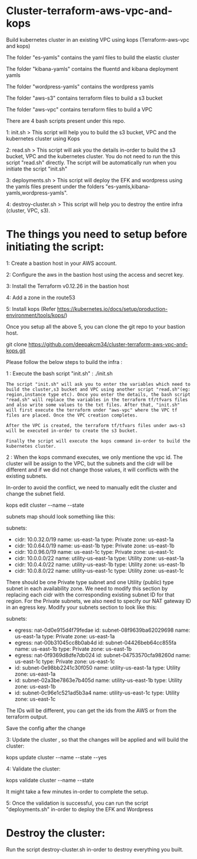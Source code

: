 # Cluster-terraform-aws-vpc-and-kops

Build kubernetes cluster in an existing VPC using kops (Terraform-aws-vpc and kops)


The folder "es-yamls" contains the yaml files to build the elastic cluster

The folder "kibana-yamls" contains the fluentd and kibana deployment yamls

The folder "wordpress-yamls" contains the wordpress yamls

The folder "aws-s3" contains terraform files to build a s3 bucket

The folder "aws-vpc" contains terraform files to build a VPC

There are 4 bash scripts present under this repo.

1: init.sh > This script will help you to build the s3 bucket, VPC and the kubernetes cluster using Kops

2: read.sh > This script will ask you the details in-order to build the s3 bucket, VPC and the kubernetes cluster. You do not need to run the this script "read.sh" directly. The script will be automatically run when you initiate the script "init.sh"

3: deployments.sh > This script will deploy the EFK and wordpress using the yamls files present under the folders "es-yamls,kibana-yamls,wordpress-yamls".

4: destroy-cluster.sh > This script will help you to destroy the entire infra (cluster, VPC, s3).


# The things you need to setup before initiating the script:


1: Create a bastion host in your AWS account.

2: Configure the aws in the bastion host using the access and secret key.

3: Install the Terraform v0.12.26 in the bastion host

4: Add a zone in the route53

5: Install kops (Refer https://kubernetes.io/docs/setup/production-environment/tools/kops/)

Once you setup all the above 5, you can clone the git repo to your bastion host.

git clone https://github.com/deepakcm34/cluster-terraform-aws-vpc-and-kops.git

Please follow the below steps to build the infra :

1 : Execute the bash script "init.sh" : ./init.sh

    The script "init.sh" will ask you to enter the variables which need to build the cluster,s3 bucket and VPC using another script "read.sh"(eg: region,instance type etc). Once you enter the details, the bash script "read.sh" will replace the variables in the terraform tf/tfvars files and also write some values to the txt files. After that, "init.sh" will first execute the terraform under "aws-vpc" where the VPC tf files are placed. Once the VPC creation completes.
   
    After the VPC is created, the terraform tf/tfvars files under aws-s3 will be executed in-order to create the s3 bucket.
   
    Finally the script will execute the kops command in-order to build the kubernetes cluster.
   
2 : When the kops command executes, we only mentione the vpc id. The cluster will be assign to the VPC, but the subnets and the cidr will be different and if we did not change those values, it will conflicts with the existing subnets.

 In-order to avoid the conflict, we need to manually edit the cluster and change the subnet field.
 
 kops edit cluster --name <clustername> --state <s3 bucket state store>
 
 subnets map should look something like this:
 
   subnets:
  - cidr: 10.0.32.0/19
    name: us-east-1a
    type: Private
    zone: us-east-1a
  - cidr: 10.0.64.0/19
    name: us-east-1b
    type: Private
    zone: us-east-1b
  - cidr: 10.0.96.0/19
    name: us-east-1c
    type: Private
    zone: us-east-1c
  - cidr: 10.0.0.0/22
    name: utility-us-east-1a
    type: Utility
    zone: us-east-1a
  - cidr: 10.0.4.0/22
    name: utility-us-east-1b
    type: Utility
    zone: us-east-1b
  - cidr: 10.0.8.0/22
    name: utility-us-east-1c
    type: Utility
    zone: us-east-1c
   
 There should be one Private type subnet and one Utility (public) type subnet in each availability zone. We need to modify this section by replacing each cidr with the corresponding existing subnet ID for that region. For the Private subnets, we also need to specify our NAT gateway ID in an egress key. Modify your subnets section to look like this:
 
   subnets:
  - egress: nat-0d0e915d4f79fedae
    id: subnet-08f9639ba62029698
    name: us-east-1a
    type: Private
    zone: us-east-1a
  - egress: nat-00b31045cc8b0ab4d
    id: subnet-04426beb64cc855fa
    name: us-east-1b
    type: Private
    zone: us-east-1b
  - egress: nat-0f9369d8dfe7db024
    id: subnet-04753570cfa98260d
    name: us-east-1c
    type: Private
    zone: us-east-1c
  - id: subnet-0e98bb2241c30f050
    name: utility-us-east-1a
    type: Utility
    zone: us-east-1a
  - id: subnet-02a3be7863e7b405d
    name: utility-us-east-1b
    type: Utility
    zone: us-east-1b
  - id: subnet-0c96e1c521ad5b3a4
    name: utility-us-east-1c
    type: Utility
    zone: us-east-1c
   
 The IDs will be different, you can get the ids from the AWS or from the terraform output.
 
 Save the config after the change
 
3: Update the cluster , so that the changes will be applied and will build the cluster:

 kops update cluster --name <clustername> --state <s3 bucket state store> --yes
 
4: Validate the cluster:

 kops validate cluster --name <clustername> --state <s3 bucket state store>
 
 It might take a few minutes in-order to complete the setup.
 
5: Once the validation is successful, you can run the script "deployments.sh" in-order to deploy the EFK and Wordpress



# Destroy the cluster:

Run the script destroy-cluster.sh in-order to destroy everything you built.
